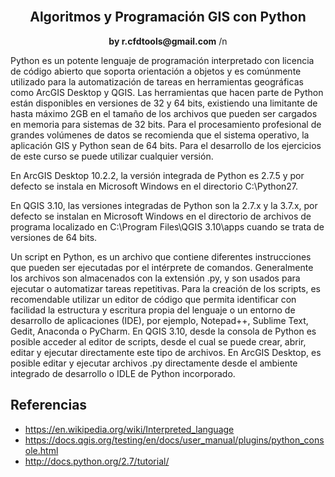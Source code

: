 <div align="center">
  <br>
  <h2>Algoritmos y Programación GIS con Python</h2>
  <strong>by r.cfdtools@gmail.com</strong> /n
</div>



Python es un potente lenguaje de programación interpretado con licencia de código abierto que soporta orientación a objetos y es comúnmente utilizado para la automatización de tareas en herramientas geográficas como ArcGIS Desktop y QGIS. Las herramientas que hacen parte de Python están disponibles en versiones de 32 y 64 bits, existiendo una limitante de hasta máximo 2GB en el tamaño de los archivos que pueden ser cargados en memoria para sistemas de 32 bits. Para el procesamiento profesional de grandes volúmenes de datos se recomienda que el sistema operativo, la aplicación GIS y Python sean de 64 bits. Para el desarrollo de los ejercicios de este curso se puede utilizar cualquier versión.

En ArcGIS Desktop 10.2.2, la versión integrada de Python es 2.7.5 y por defecto se instala en Microsoft Windows en el directorio C:\Python27.

En QGIS 3.10, las versiones integradas de Python son la 2.7.x y la 3.7.x, por defecto se instalan en Microsoft Windows en el directorio de archivos de programa localizado en C:\Program Files\QGIS 3.10\apps cuando se trata de versiones de 64 bits.

Un script en Python, es un archivo que contiene diferentes instrucciones que pueden ser ejecutadas por el intérprete de comandos. Generalmente los archivos son almacenados con la extensión .py, y son usados para ejecutar o automatizar tareas repetitivas. Para la creación de los scripts, es recomendable utilizar un editor de código que permita identificar con facilidad la estructura y escritura propia del lenguaje o un entorno de desarrollo de aplicaciones (IDE), por ejemplo, Notepad++, Sublime Text, Gedit, Anaconda o PyCharm. En QGIS 3.10, desde la consola de Python es posible acceder al editor de scripts, desde el cual se puede crear, abrir, editar y ejecutar directamente este tipo de archivos. En ArcGIS Desktop, es posible editar y ejecutar archivos .py directamente desde el ambiente integrado de desarrollo o IDLE de Python incorporado.


## Referencias
* https://en.wikipedia.org/wiki/Interpreted_language
* https://docs.qgis.org/testing/en/docs/user_manual/plugins/python_console.html
* http://docs.python.org/2.7/tutorial/
